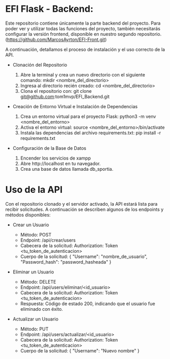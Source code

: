 # EFI Flask - Backend:

Este repositorio contiene únicamente la parte backend del proyecto. Para poder ver y utilizar todas las funciones del proyecto, 
también necesitarás configurar la versión frontend, disponible en nuestro segundo repositorio. (https://github.com/MarcosAyrton/EFI-Front.git)

A continuación, detallamos el proceso de instalación y el uso correcto de la API.

* Clonación del Repositorio
  1. Abre la terminal y crea un nuevo directorio con el siguiente comando: mkdir <nombre_del_directorio> 
  2. Ingresa al directorio recién creado: cd <nombre_del_directorio>
  3. Clona el repositorio con: git clone git@github.com:tom1mvp/EFI_Backend.git

* Creación de Entorno Virtual e Instalación de Dependencias
  1. Crea un entorno virtual para el proyecto Flask: python3 -m venv <nombre_del_entorno>
  2. Activa el entorno virtual: source <nombre_del_entorno>/bin/activate
  3. Instala las dependencias del archivo requirements.txt: pip install -r requirements.txt

* Configuración de la Base de Datos
  1. Encender los servicios de xampp
  2. Abre http://localhost en tu navegador.
  3. Crea una base de datos llamada db_sportia.
 
# Uso de la API
Con el repositorio clonado y el servidor activado, la API estará lista para recibir solicitudes.  A continuación se describen algunos de los endpoints y métodos disponibles:

* Crear un Usuario
  * Método: POST
  * Endpoint: /api/crear/users
  * Cabecera de la solicitud: Authorization: Token <tu_token_de_autenticacion>
  * Cuerpo de la solicitud:
      {
  "Username": "nombre_de_usuario",
  "Password_hash": "password_hasheada"
}

* Eliminar un Usuario
    * Método: DELETE
    * Endpoint: /api/users/eliminar/<id_usuario>
    * Cabecera de la solicitud: Authorization: Token <tu_token_de_autenticacion>
    * Respuesta: Código de estado 200, indicando que el usuario fue eliminado con éxito.

* Actualizar un Usuario
    * Método: PUT
    * Endpoint: /api/users/actualizar/<id_usuario>
    * Cabecera de la solicitud: Authorization: Token <tu_token_de_autenticacion>
    * Cuerpo de la solicitud:
      {
      "Username": "Nuevo nombre"
      }

